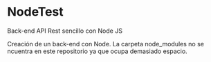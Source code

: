 # NodeTest
Back-end API Rest sencillo con Node JS

Creación de un back-end con Node. La carpeta node_modules no se ncuentra en este repositorio ya que ocupa demasiado espacio.
